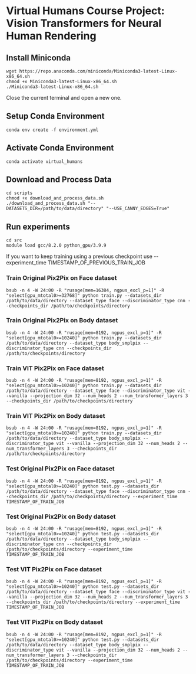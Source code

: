 # Virtual Humans Course Project: Vision Transformers for Neural Human Rendering

## Install Miniconda

```
wget https://repo.anaconda.com/miniconda/Miniconda3-latest-Linux-x86_64.sh
chmod +x Miniconda3-latest-Linux-x86_64.sh
./Miniconda3-latest-Linux-x86_64.sh
```

Close the current terminal and open a new one.

## Setup Conda Environment

```
conda env create -f environment.yml
```

## Activate Conda Environment

```
conda activate virtual_humans
```

## Download and Process Data

```
cd scripts
chmod +x download_and_process_data.sh
./download_and_process_data.sh "--DATASETS_DIR=/path/to/data/directory" "--USE_CANNY_EDGES=True"
```

## Run experiments

```
cd src
module load gcc/8.2.0 python_gpu/3.9.9
```

If you want to keep training using a previous checkpoint use --experiment_time TIMESTAMP_OF_PREVIOUS_TRAIN_JOB

### Train Original Pix2Pix on Face dataset

```
bsub -n 4 -W 24:00 -R "rusage[mem=16384, ngpus_excl_p=1]" -R "select[gpu_mtotal0>=32768]" python train.py --datasets_dir /path/to/data/directory --dataset_type face --discriminator_type cnn --checkpoints_dir /path/to/checkpoints/directory
```

### Train Original Pix2Pix on Body dataset

```
bsub -n 4 -W 24:00 -R "rusage[mem=8192, ngpus_excl_p=1]" -R "select[gpu_mtotal0>=10240]" python train.py --datasets_dir /path/to/data/directory --dataset_type body_smplpix --discriminator_type cnn --checkpoints_dir /path/to/checkpoints/directory
```

### Train VIT Pix2Pix on Face dataset

```
bsub -n 4 -W 24:00 -R "rusage[mem=8192, ngpus_excl_p=1]" -R "select[gpu_mtotal0>=10240]" python train.py --datasets_dir /path/to/data/directory --dataset_type face --discriminator_type vit --vanilla --projection_dim 32 --num_heads 2 --num_transformer_layers 3 --checkpoints_dir /path/to/checkpoints/directory
```

### Train VIT Pix2Pix on Body dataset

```
bsub -n 4 -W 24:00 -R "rusage[mem=8192, ngpus_excl_p=1]" -R "select[gpu_mtotal0>=10240]" python train.py --datasets_dir /path/to/data/directory --dataset_type body_smplpix --discriminator_type vit --vanilla --projection_dim 32 --num_heads 2 --num_transformer_layers 3 --checkpoints_dir /path/to/checkpoints/directory
```




### Test Original Pix2Pix on Face dataset

```
bsub -n 4 -W 24:00 -R "rusage[mem=8192, ngpus_excl_p=1]" -R "select[gpu_mtotal0>=10240]" python test.py --datasets_dir /path/to/data/directory --dataset_type face --discriminator_type cnn --checkpoints_dir /path/to/checkpoints/directory --experiment_time TIMESTAMP_OF_TRAIN_JOB
```

### Test Original Pix2Pix on Body dataset

```
bsub -n 4 -W 24:00 -R "rusage[mem=8192, ngpus_excl_p=1]" -R "select[gpu_mtotal0>=10240]" python test.py --datasets_dir /path/to/data/directory --dataset_type body_smplpix --discriminator_type cnn --checkpoints_dir /path/to/checkpoints/directory --experiment_time TIMESTAMP_OF_TRAIN_JOB
```

### Test VIT Pix2Pix on Face dataset

```
bsub -n 4 -W 24:00 -R "rusage[mem=8192, ngpus_excl_p=1]" -R "select[gpu_mtotal0>=10240]" python test.py --datasets_dir /path/to/data/directory --dataset_type face --discriminator_type vit --vanilla --projection_dim 32 --num_heads 2 --num_transformer_layers 3 --checkpoints_dir /path/to/checkpoints/directory --experiment_time TIMESTAMP_OF_TRAIN_JOB
```

### Test VIT Pix2Pix on Body dataset

```
bsub -n 4 -W 24:00 -R "rusage[mem=8192, ngpus_excl_p=1]" -R "select[gpu_mtotal0>=10240]" python test.py --datasets_dir /path/to/data/directory --dataset_type body_smplpix --discriminator_type vit --vanilla --projection_dim 32 --num_heads 2 --num_transformer_layers 3 --checkpoints_dir /path/to/checkpoints/directory --experiment_time TIMESTAMP_OF_TRAIN_JOB
```
